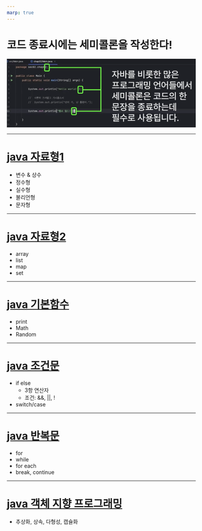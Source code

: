 ```yaml
---
marp: true
---
```

# 코드 종료시에는 세미콜론을 작성한다!
![Alt text](./img/grammer/image.png)

---
# [java 자료형1](./java%20자료형1.md)
- 변수 & 상수 
- 정수형
- 실수형 
- 불리언형 
- 문자형 
---
# [java 자료형2](./java%20자료형2.md)
- array
- list
- map 
- set 

---
# [java 기본함수](./java%20기본함수.md)
- print
- Math
- Random

---
# [java 조건문](./java%20조건문.md)
- if else
  - 3항 연산자
  - 조건: &&, ||, ! 
- switch/case

---
# [java 반복문](./java%20반복문.md)
- for 
- while 
- for each 
- break, continue 


---
# [java 객체 지향 프로그래밍](./java%20OOP.md)
- 추상화, 상속, 다형성, 캡슐화 





